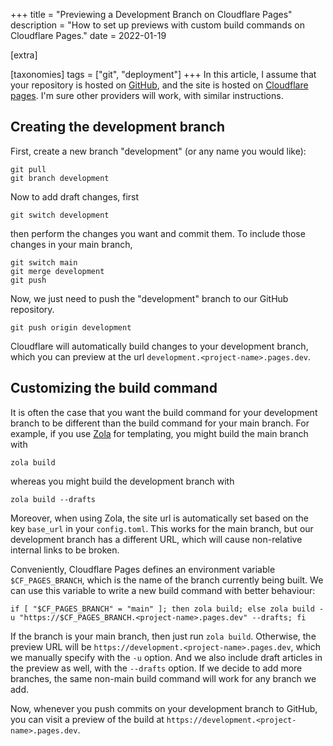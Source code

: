 +++
title = "Previewing a Development Branch on Cloudflare Pages"
description = "How to set up previews with custom build commands on Cloudflare Pages."
date = 2022-01-19

[extra]

[taxonomies]
tags = ["git", "deployment"]
+++
In this article, I assume that your repository is hosted on [GitHub](https://github.com), and the site is hosted on [Cloudflare pages](https://pages.cloudflare.com/).
I'm sure other providers will work, with similar instructions.

## Creating the development branch
First, create a new branch "development" (or any name you would like):
```
git pull
git branch development
```
Now to add draft changes, first
```
git switch development
```
then perform the changes you want and commit them. To include those changes in your main branch,
```
git switch main
git merge development
git push
```
Now, we just need to push the "development" branch to our GitHub repository.
```
git push origin development
```
Cloudflare will automatically build changes to your development branch, which you can preview at the url `development.<project-name>.pages.dev`.

## Customizing the build command
It is often the case that you want the build command for your development branch to be different than the build command for your main branch.
For example, if you use [Zola](https://getzola.org) for templating, you might build the main branch with
```
zola build
```
whereas you might build the development branch with
```
zola build --drafts
```
Moreover, when using Zola, the site url is automatically set based on the key `base_url` in your `config.toml`.
This works for the main branch, but our development branch has a different URL, which will cause non-relative internal links to be broken.

Conveniently, Cloudflare Pages defines an environment variable `$CF_PAGES_BRANCH`, which is the name of the branch currently being built.
We can use this variable to write a new build command with better behaviour:
```
if [ "$CF_PAGES_BRANCH" = "main" ]; then zola build; else zola build -u "https://$CF_PAGES_BRANCH.<project-name>.pages.dev" --drafts; fi
```
If the branch is your main branch, then just run `zola build`.
Otherwise, the preview URL will be `https://development.<project-name>.pages.dev`, which we manually specify with the `-u` option.
And we also include draft articles in the preview as well, with the `--drafts` option.
If we decide to add more branches, the same non-main build command will work for any branch we add.

Now, whenever you push commits on your development branch to GitHub, you can visit a preview of the build at `https://development.<project-name>.pages.dev`.
